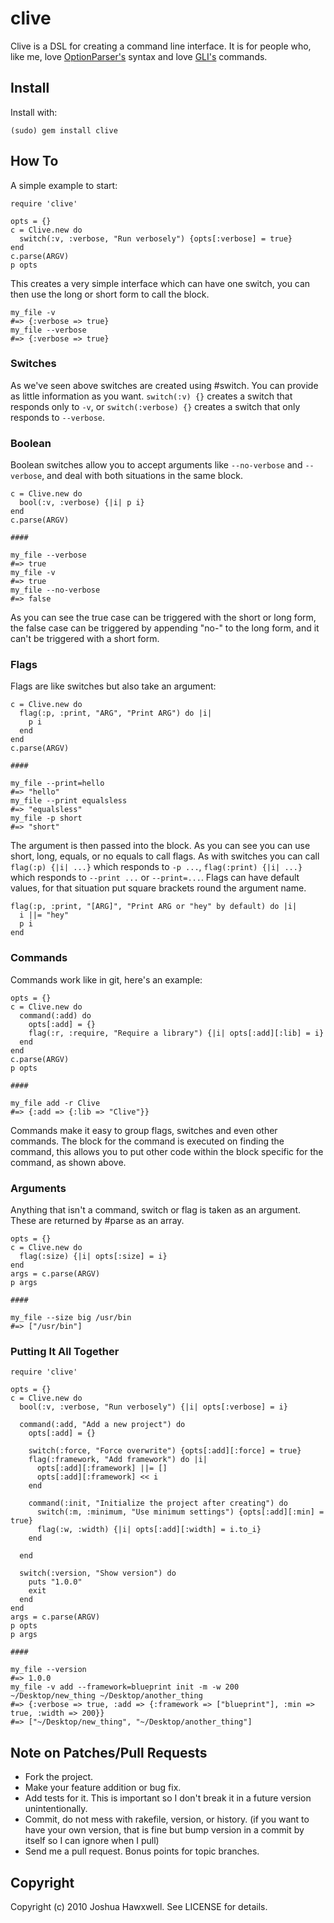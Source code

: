 # clive

Clive is a DSL for creating a command line interface. It is for people who, like me, love [OptionParser's](http://ruby-doc.org/stdlib/libdoc/optparse/rdoc/classes/OptionParser.html) syntax and love [GLI's](http://github.com/davetron5000/gli) commands.

## Install

Install with:
    
    (sudo) gem install clive
    

## How To

A simple example to start:

    require 'clive'
    
    opts = {}
    c = Clive.new do
      switch(:v, :verbose, "Run verbosely") {opts[:verbose] = true}
    end
    c.parse(ARGV)
    p opts

This creates a very simple interface which can have one switch, you can then use the long or short form to call the block.

    my_file -v
    #=> {:verbose => true}
    my_file --verbose
    #=> {:verbose => true}
    

### Switches

As we've seen above switches are created using #switch. You can provide as little information as you want. `switch(:v) {}` creates a switch that responds only to `-v`, or `switch(:verbose) {}` creates a switch that only responds to `--verbose`.

### Boolean

Boolean switches allow you to accept arguments like `--no-verbose` and `--verbose`, and deal with both situations in the same block.

    c = Clive.new do
      bool(:v, :verbose) {|i| p i}
    end
    c.parse(ARGV)
    
    ####
    
    my_file --verbose
    #=> true
    my_file -v
    #=> true
    my_file --no-verbose
    #=> false

As you can see the true case can be triggered with the short or long form, the false case can be triggered by appending "no-" to the long form, and it can't be triggered with a short form.

### Flags

Flags are like switches but also take an argument:

    c = Clive.new do
      flag(:p, :print, "ARG", "Print ARG") do |i|
        p i
      end
    end
    c.parse(ARGV)
    
    ####
    
    my_file --print=hello
    #=> "hello"
    my_file --print equalsless
    #=> "equalsless"
    my_file -p short
    #=> "short"

The argument is then passed into the block. As you can see you can use short, long, equals, or no equals to call flags. As with switches you can call `flag(:p) {|i| ...}` which responds to `-p ...`, `flag(:print) {|i| ...}` which responds to `--print ...` or `--print=...`.
Flags can have default values, for that situation put square brackets round the argument name.

    flag(:p, :print, "[ARG]", "Print ARG or "hey" by default) do |i|
      i ||= "hey"
      p i
    end

### Commands

Commands work like in git, here's an example:
    
    opts = {}
    c = Clive.new do
      command(:add) do
        opts[:add] = {}
        flag(:r, :require, "Require a library") {|i| opts[:add][:lib] = i}
      end
    end
    c.parse(ARGV)
    p opts
    
    ####
    
    my_file add -r Clive
    #=> {:add => {:lib => "Clive"}}

Commands make it easy to group flags, switches and even other commands. The block for the command is executed on finding the command, this allows you to put other code within the block specific for the command, as shown above.


### Arguments

Anything that isn't a command, switch or flag is taken as an argument. These are returned by #parse as an array. 
    
    opts = {}
    c = Clive.new do
      flag(:size) {|i| opts[:size] = i}
    end
    args = c.parse(ARGV)
    p args
    
    ####
    
    my_file --size big /usr/bin
    #=> ["/usr/bin"]

### Putting It All Together

    require 'clive'
    
    opts = {}
    c = Clive.new do
      bool(:v, :verbose, "Run verbosely") {|i| opts[:verbose] = i}
      
      command(:add, "Add a new project") do
        opts[:add] = {}
        
        switch(:force, "Force overwrite") {opts[:add][:force] = true}
        flag(:framework, "Add framework") do |i| 
          opts[:add][:framework] ||= []
          opts[:add][:framework] << i
        end
        
        command(:init, "Initialize the project after creating") do
          switch(:m, :minimum, "Use minimum settings") {opts[:add][:min] = true}
          flag(:w, :width) {|i| opts[:add][:width] = i.to_i}
        end
      
      end
      
      switch(:version, "Show version") do
        puts "1.0.0"
        exit
      end
    end
    args = c.parse(ARGV)
    p opts
    p args
    
    ####
    
    my_file --version
    #=> 1.0.0
    my_file -v add --framework=blueprint init -m -w 200 ~/Desktop/new_thing ~/Desktop/another_thing
    #=> {:verbose => true, :add => {:framework => ["blueprint"], :min => true, :width => 200}}
    #=> ["~/Desktop/new_thing", "~/Desktop/another_thing"]

## Note on Patches/Pull Requests
 
* Fork the project.
* Make your feature addition or bug fix.
* Add tests for it. This is important so I don't break it in a
  future version unintentionally.
* Commit, do not mess with rakefile, version, or history.
  (if you want to have your own version, that is fine but bump version in a commit by itself so I can ignore when I pull)
* Send me a pull request. Bonus points for topic branches.

## Copyright

Copyright (c) 2010 Joshua Hawxwell. See LICENSE for details.
